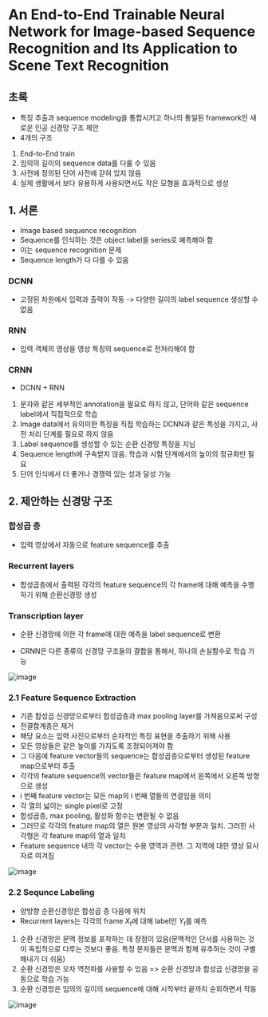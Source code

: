 # An End-to-End Trainable Neural Network for Image-based Sequence Recognition and Its Application to Scene Text Recognition

## 초록

- 특징 추출과 sequence modeling을 통합시키고 하나의 통일된 framework인 새로운 인공 신경망 구조 제안
- 4개의 구조
1. End-to-End train
2. 임의의 길이의 sequence data를 다룰 수 있음
3. 사전에 정의된 단어 사전에 갇혀 있지 않음
4. 실제 생활에서 보다 유용하게 사용되면서도 작은 모형을 효과적으로 생성

## 1. 서론
- Image based sequence recognition
- Sequence를 인식하는 것은 object label을 series로 예측해야 함
- 이는 sequence recognition 문제
- Sequence length가 다 다를 수 있음

### DCNN
- 고정된 차원에서 입력과 출력이 작동 -> 다양한 길이의 label sequence 생성할 수 없음

### RNN
- 입력 객체의 영상을 영상 특징의 sequence로 전처리해야 함

### CRNN
- DCNN + RNN
1. 문자와 같은 세부적인 annotation을 필요로 하지 않고, 단어와 같은 sequence label에서 직접적으로 학습
2. Image data에서 유의미한 특징을 직접 학습하는 DCNN과 같은 특성을 가지고, 사전 처리 단계를 필요로 하지 않음
3. Label sequence를 생성할 수 있는 순환 신경망 특징을 지님
4. Sequence length에 구속받지 않음. 학습과 시험 단계에서의 높이의 정규화만 필요
5. 단어 인식에서 더 좋거나 경쟁력 있는 성과 달성 가능

## 2. 제안하는 신경망 구조

### 합성곱 층
- 입력 영상에서 자동으로 feature sequence를 추출

### Recurrent layers
- 합성곱층에서 출력된 각각의 feature sequence의 각 frame에 대해 예측을 수행하기 위해 순환신경망 생성

### Transcription layer
- 순환 신경망에 의한 각 frame에 대한 예측을 label sequence로 변환

- CRNN은 다른 종류의 신경망 구조들의 결합을 통해서, 하나의 손실함수로 학습 가능

![image](https://github.com/user-attachments/assets/74bb9e07-8eb3-48f7-a646-a0fde4cc6c65)

### 2.1 Feature Sequence Extraction

- 기존 합성곱 신경망으로부터 합성곱층과 max pooling layer를 가져옴으로써 구성
- 전결합계층은 제거
- 해당 요소는 입력 사진으로부터 순차적인 특징 표현을 추출하기 위해 사용
- 모든 영상들은 같은 높이를 가지도록 조정되어져야 함
- 그 다음에 feature vector들의 sequence는 합성곱층으로부터 생성된 feature map으로부터 추출
- 각각의 feature sequence의 vector들은 feature map에서 왼쪽에서 오른쪽 방향으로 생성
- i 번째 feature vector는 모든 map의 i 번째 열들의 연결임을 의미
- 각 열의 넓이는 single pixel로 고정
- 합성곱층, max pooling, 활성화 함수는 변환될 수 없음
- 그러므로 각각의 feature map의 열은 원본 영상의 사각형 부분과 일치. 그러한 사각형은 각 feature map의 열과 일치
- Feature sequence 내의 각 vector는 수용 영역과 관련. 그 지역에 대한 영상 묘사자로 여겨짐

![image](https://github.com/user-attachments/assets/ae57c0b4-ff5e-4bcd-aab8-a3d61056ab6f)

### 2.2 Sequnce Labeling
- 양방향 순환신경망은 합성곱 층 다음에 위치
- Recurrent layers는 각각의 frame $X_t$에 대해 label인 $Y_t$를 예측
1. 순환 신경망은 문맥 정보를 포착하는 데 장점이 있음(문맥적인 단서를 사용하는 것이 독립적으로 다루는 것보다 좋음. 특정 문자들은 문맥과 함께 유추하는 것이 구별해내기 더 쉬움)
2. 순환 신경망은 오차 역전파를 사용할 수 있음 => 순환 신경망과 합성곱 신경망을 공동으로 학습 가능
3. 순환 신경망은 임의의 길이의 sequence에 대해 시작부터 끝까지 순회하면서 작동

![image](https://github.com/user-attachments/assets/b52519c5-f8b0-4e8e-b20e-ad8dc2848acc)

